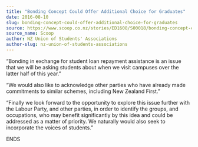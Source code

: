 ```yaml
---
title: "Bonding Concept Could Offer Additional Choice for Graduates"
date: 2016-08-10
slug: bonding-concept-could-offer-additional-choice-for-graduates
source: https://www.scoop.co.nz/stories/ED1608/S00018/bonding-concept-could-offer-additional-choice-for-graduates.htm
source_name: Scoop
author: NZ Union of Students' Associations
author-slug: nz-union-of-students-associations
---
```


<p>“Bonding
    in exchange for student loan repayment assistance is an
    issue that we will be asking students about when we visit
    campuses over the latter half of this year.”<p>

<p>“We
    would also like to acknowledge other parties who have
    already made commitments to similar schemes, including New
    Zealand First.”<p>

<p>“Finally we look forward to the
    opportunity to explore this issue further with the Labour
    Party, and other parties, in order to identify the groups,
    and occupations, who may benefit significantly by this idea
    and could be addressed as a matter of priority. We naturally
    would also seek to incorporate the voices of students.”<p>

<p>ENDS<p>
